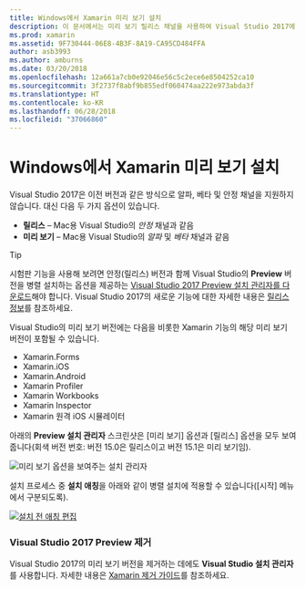 ```yaml
---
title: Windows에서 Xamarin 미리 보기 설치
description: 이 문서에서는 미리 보기 릴리스 채널을 사용하여 Visual Studio 2017에 Xamarin의 미리 보기 버전을 설치하는 방법을 설명합니다.
ms.prod: xamarin
ms.assetid: 9F730444-06E8-4B3F-8A19-CA95CD484FFA
author: asb3993
ms.author: amburns
ms.date: 03/20/2018
ms.openlocfilehash: 12a661a7cb0e92046e56c5c2ece6e8504252ca10
ms.sourcegitcommit: 3f2737f8abf9b855edf060474aa222e973abda3f
ms.translationtype: HT
ms.contentlocale: ko-KR
ms.lasthandoff: 06/28/2018
ms.locfileid: "37066860"
---
```

# <a name="installing-xamarin-preview-on-windows"></a>Windows에서 Xamarin 미리 보기 설치

Visual Studio 2017은 이전 버전과 같은 방식으로 알파, 베타 및 안정 채널을 지원하지 않습니다. 대신 다음 두 가지 옵션이 있습니다.

- **릴리스** – Mac용 Visual Studio의 _안정_ 채널과 같음
- **미리 보기** – Mac용 Visual Studio의 _알파_ 및 _베타_ 채널과 같음

> [!TIP] 
> 시험판 기능을 사용해 보려면 안정(릴리스) 버전과 함께 Visual Studio의 **Preview** 버전을 병렬 설치하는 옵션을 제공하는 [Visual Studio 2017 Preview 설치 관리자를 다운로드](https://visualstudio.microsoft.com/vs/preview/)해야 합니다. Visual Studio 2017의 새로운 기능에 대한 자세한 내용은 [릴리스 정보](/visualstudio/releasenotes/vs2017-preview-relnotes)를 참조하세요.

Visual Studio의 미리 보기 버전에는 다음을 비롯한 Xamarin 기능의 해당 미리 보기 버전이 포함될 수 있습니다.

- Xamarin.Forms
- Xamarin.iOS
- Xamarin.Android
- Xamarin Profiler
- Xamarin Workbooks
- Xamarin Inspector
- Xamarin 원격 iOS 시뮬레이터

아래의 **Preview 설치 관리자** 스크린샷은 [미리 보기] 옵션과 [릴리스] 옵션을 모두 보여줍니다(회색 버전 번호: 버전 15.0은 릴리스이고 버전 15.1은 미리 보기임).

![미리 보기 옵션을 보여주는 설치 관리자](windows-images/vs2017-installer.jpg)

설치 프로세스 중 **설치 애칭**을 아래와 같이 병렬 설치에 적용할 수 있습니다([시작] 메뉴에서 구분되도록).

[![설치 전 애칭 편집](windows-images/vs2017-nickname-sml.png "설치 전 애칭 편집")](windows-images/vs2017-nickname.png#lightbox)

### <a name="uninstalling-visual-studio-2017-preview"></a>Visual Studio 2017 Preview 제거

Visual Studio 2017의 미리 보기 버전을 제거하는 데에도 **Visual Studio 설치 관리자**를 사용합니다. 자세한 내용은 [Xamarin 제거 가이드](uninstalling-xamarin.md#uninstallvs2017)를 참조하세요.
